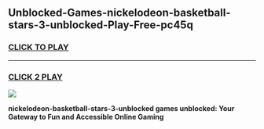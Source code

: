
## Unblocked-Games-nickelodeon-basketball-stars-3-unblocked-Play-Free-pc45q
<h3>
<a href="https://premium76.site?title=nickelodeon-basketball-stars-3-unblocked&ref=18A1">CLICK TO PLAY</a></h3>
<hr>

<h3>
<a href="https://premium76.site?title=nickelodeon-basketball-stars-3-unblocked&ref=18A1">CLICK 2 PLAY</a>
  
</h3>

<a href="https://premium76.site?title=nickelodeon-basketball-stars-3-unblocked&ref=18A1"><img src="https://clearcache.store/games.png"></a>


**nickelodeon-basketball-stars-3-unblocked games unblocked: Your Gateway to Fun and Accessible Online Gaming**
